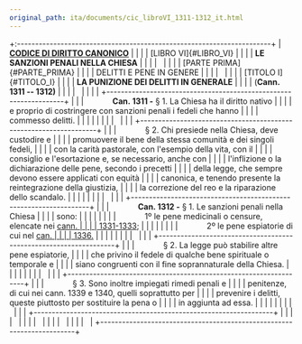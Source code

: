 ```yaml
---
original_path: ita/documents/cic_libroVI_1311-1312_it.html
---
```


+:----------------------------------------------------------------------+
| **[CODICE DI DIRITTO CANONICO](../../cic_index_it.html)**             |
|                                                                       |
| [LIBRO VI]{#LIBRO_VI}                                                 |
|                                                                       |
| **LE SANZIONI PENALI NELLA CHIESA**                                   |
|                                                                       |
|                                                                       |
|                                                                       |
| [PARTE PRIMA]{#PARTE_PRIMA}                                           |
|                                                                       |
| DELITTI E PENE IN GENERE                                              |
|                                                                       |
|                                                                       |
|                                                                       |
| [TITOLO I]{#TITOLO_I}                                                 |
|                                                                       |
| **LA PUNIZIONE DEI DELITTI IN GENERALE**                              |
|                                                                       |
| (**Cann. 1311 -- 1312)**                                              |
|                                                                       |
|                                                                       |
|                                                                       |
| +------------------------------------------------------------------+  |
| |             **Can. 1311 -** § 1. La Chiesa ha il diritto nativo  |  |
| | e proprio di costringere con sanzioni penali i fedeli che hanno  |  |
| | commesso delitti.                                                |  |
| |                                                                  |  |
| |                                                                  |  |
| +------------------------------------------------------------------+  |
| |             § 2. Chi presiede nella Chiesa, deve custodire e     |  |
| | promuovere il bene della stessa comunità e dei singoli fedeli,   |  |
| | con la carità pastorale, con l'esempio della vita, con il        |  |
| | consiglio e l'esortazione e, se necessario, anche con            |  |
| | l'inflizione o la dichiarazione delle pene, secondo i precetti   |  |
| | della legge, che sempre devono essere applicati con equità       |  |
| | canonica, e tenendo presente la reintegrazione della giustizia,  |  |
| | la correzione del reo e la riparazione dello scandalo.           |  |
| |                                                                  |  |
| |                                                                  |  |
| +------------------------------------------------------------------+  |
| |             **Can. 1312 -** § 1. Le sanzioni penali nella Chiesa |  |
| | sono:                                                            |  |
| |                                                                  |  |
| |             1º le pene medicinali o censure, elencate nei [cann. |  |
| | 1331-1333](cic_libroVI_1331-1335_it.html);                       |  |
| |                                                                  |  |
| |             2º le pene espiatorie di cui nel [can.               |  |
| | 1336.](cic_libroVI_1336-1338_it.html#Can._1336_-_§1)             |  |
| |                                                                  |  |
| |                                                                  |  |
| +------------------------------------------------------------------+  |
| |             § 2. La legge può stabilire altre pene espiatorie,   |  |
| | che privino il fedele di qualche bene spirituale o temporale e   |  |
| | siano congruenti con il fine soprannaturale della Chiesa.        |  |
| |                                                                  |  |
| |                                                                  |  |
| +------------------------------------------------------------------+  |
| |             § 3. Sono inoltre impiegati rimedi penali e          |  |
| | penitenze, di cui nei cann. 1339 e 1340, quelli soprattutto per  |  |
| | prevenire i delitti, queste piuttosto per sostituire la pena o   |  |
| | in aggiunta ad essa.                                             |  |
| |                                                                  |  |
| |                                                                  |  |
| +------------------------------------------------------------------+  |
|                                                                       |
|                                                                       |
|                                                                       |
|                                                                       |
|                                                                       |
|                                                                       |
|                                                                       |
|                                                                       |
+-----------------------------------------------------------------------+